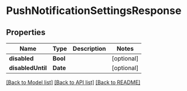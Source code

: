 # PushNotificationSettingsResponse

## Properties
Name | Type | Description | Notes
------------ | ------------- | ------------- | -------------
**disabled** | **Bool** |  | [optional] 
**disabledUntil** | **Date** |  | [optional] 

[[Back to Model list]](../README.md#documentation-for-models) [[Back to API list]](../README.md#documentation-for-api-endpoints) [[Back to README]](../README.md)


